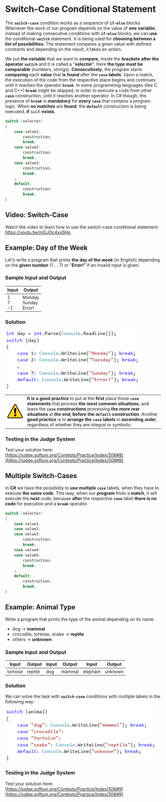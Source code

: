 # Switch-Case Conditional Statement

The **`switch-case`** condition works as a sequence of **`if-else`** blocks. Whenever the work of our program depends on the value of **one variable**, instead of making consecutive conditions with **`if-else`** blocks, we can **use** the conditional **`switch`** statement. It is being used for **choosing between a list of possibilities**. The statement compares a given value with defined constants and depending on the result, it takes an action.

We put **the variable** that we want to **compare**, inside the **brackets after the operator `switch`** and it is called a "**selector**". Here **the type must be comparable** (numbers, strings). **Consecutively**, the program starts **comparing** each **value** that **is found** after the **`case` labels**. Upon a match, the execution of the code from the respective place begins and continues until it reaches the operator **`break`**. In some programming languages (like C and C++) **`break`** might be skipped, in order to execute a code from other **`case`** construction, until it reaches another operator. In C# though, the presence of **`break`** is **mandatory** for **every `case`** that contains a program logic. When **no matches** are **found**, the **`default`** construction is being executed, **if** such **exists**.

```csharp
switch (selector)
{
    case value1:
        construction;
        break;
    case value2:
        construction;
        break;
    case value3:
        construction;
        break;
    …
    default:
        construction;
        break;
}
```

## Video: Switch-Case

Watch the video to learn how to use the switch-case conditional statement: https://youtu.be/mGJOc4xx5Ho.

## Example: Day of the Week

Let's write a program that prints **the day of the week** (in English) depending on the **given number** (1 … 7) or "**Error!**" if an invalid input is given.

### Sample Input and Output

| Input | Output |
|-----|-----|
|1<br>7<br>-1|Monday<br>Sunday<br>Error!|

### Solution

![](/assets/chapter-4-images/09.Day-of-week-01.png)

<table><tr><td><img src="/assets/alert-icon.png" style="max-width:50px" /></td>
<td><b>It is a good practice</b> to put at the <b>first</b> place those <b><code>case</code> statements</b> that process <b>the most common situations</b>, and leave the <b><code>case</code> constructions</b> processing <b>the more rear situations</b> at <b>the end, before the <code>default</code> construction</b>. Another <b>good practice</b> is to <b>arrange the <code>case</code> labels</b> in <b>ascending order</b>, regardless of whether they are integral or symbolic.</td>
</tr></table>

### Testing in the Judge System

Test your solution here: [https://judge.softuni.org/Contests/Practice/Index/508#8](https://judge.softuni.org/Contests/Practice/Index/508#8).

## Multiple Switch-Cases

In **C#** we have the possibility to **use multiple `case`** labels, when they have to execute **the same code**. This way, when our **program** finds a **match**, it will execute the **next** code, because **after** the respective **`case`** label **there is no code** for execution and a **`break`** operator.

```csharp
switch (selector)
{
    case value1:
    case value2:
    case value3:
        construction;
        break;
    case value4:
    case value5:
        construction;
        break;
    …
    default:
        construction;
        break;
}
```

## Example: Animal Type

Write a program that prints the type of the animal depending on its name: 

* dog -> **mammal**
* crocodile, tortoise, snake -> **reptile**
* others -> **unknown**

### Sample Input and Output

| Input | Output | Input | Output | Input | Output |
|-----|-----|-----|-----|-----|-----|
|tortoise|reptile|dog|mammal|elephant|unknown|

### Solution

We can solve the task with **`switch`**-**`case`** conditions with multiple labels in the following way:

![](/assets/chapter-4-images/10.Animal-type-01.png)

### Testing in the Judge System

Test your solution here: [https://judge.softuni.org/Contests/Practice/Index/508#9](https://judge.softuni.org/Contests/Practice/Index/508#9).
